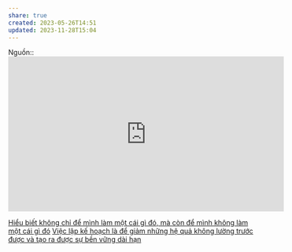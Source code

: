 ```yaml
---
share: true
created: 2023-05-26T14:51
updated: 2023-11-28T15:04
---
```

Nguồn:: <iframe width="560" height="315" src="https://www.youtube.com/embed/_ArVh3Cj9rw?start=384" title="YouTube video player" frameborder="0" allow="accelerometer; autoplay; clipboard-write; encrypted-media; gyroscope; picture-in-picture; web-share" allowfullscreen></iframe>

[Hiểu biết không chỉ để mình làm một cái gì đó, mà còn để mình không làm một cái gì đó](../Hi%E1%BB%83u%20bi%E1%BA%BFt%20kh%C3%B4ng%20ch%E1%BB%89%20%C4%91%E1%BB%83%20m%C3%ACnh%20l%C3%A0m%20m%E1%BB%99t%20c%C3%A1i%20g%C3%AC%20%C4%91%C3%B3,%20m%C3%A0%20c%C3%B2n%20%C4%91%E1%BB%83%20m%C3%ACnh%20kh%C3%B4ng%20l%C3%A0m%20m%E1%BB%99t%20c%C3%A1i%20g%C3%AC%20%C4%91%C3%B3.md)
[Việc lập kế hoạch là để giảm những hệ quả không lường trước được và tạo ra được sự bền vững dài hạn](../../Qu%E1%BA%A3n%20l%C3%BD%20d%E1%BB%B1%20%C3%A1n,%20ph%C3%A1t%20tri%E1%BB%83n%20s%E1%BA%A3n%20ph%E1%BA%A9m,%20x%C3%A2y%20d%E1%BB%B1ng%20t%E1%BB%95%20ch%E1%BB%A9c/Ph%C3%A1t%20tri%E1%BB%83n%20s%E1%BA%A3n%20ph%E1%BA%A9m/Nghi%C3%AAn%20c%E1%BB%A9u,%20t%C3%ACm%20%C3%BD%20t%C6%B0%E1%BB%9Fng/L%C3%AAn%20k%E1%BA%BF%20ho%E1%BA%A1ch/Vi%E1%BB%87c%20l%E1%BA%ADp%20k%E1%BA%BF%20ho%E1%BA%A1ch%20l%C3%A0%20%C4%91%E1%BB%83%20gi%E1%BA%A3m%20nh%E1%BB%AFng%20h%E1%BB%87%20qu%E1%BA%A3%20kh%C3%B4ng%20l%C6%B0%E1%BB%9Dng%20tr%C6%B0%E1%BB%9Bc%20%C4%91%C6%B0%E1%BB%A3c%20v%C3%A0%20t%E1%BA%A1o%20ra%20%C4%91%C6%B0%E1%BB%A3c%20s%E1%BB%B1%20b%E1%BB%81n%20v%E1%BB%AFng%20d%C3%A0i%20h%E1%BA%A1n.md) 
